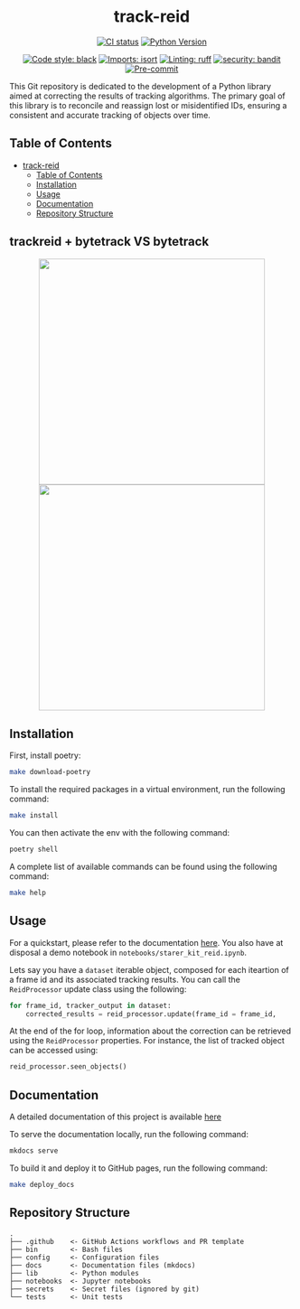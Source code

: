 <div align="center">

# track-reid

[![CI status](https://github.com/artefactory-fr/track-reid/actions/workflows/ci.yaml/badge.svg)](https://github.com/artefactory-fr/track-reid/actions/workflows/ci.yaml?query=branch%3Amain)
[![Python Version](https://img.shields.io/badge/python-3.8%20%7C%203.9%20%7C%203.10-blue.svg)]()

[![Code style: black](https://img.shields.io/badge/code%20style-black-000000.svg)](https://github.com/psf/black)
[![Imports: isort](https://img.shields.io/badge/%20imports-isort-%231674b1?style=flat&labelColor=ef8336)](https://pycqa.github.io/isort/)
[![Linting: ruff](https://img.shields.io/endpoint?url=https://raw.githubusercontent.com/charliermarsh/ruff/main/assets/badge/v2.json)](https://github.com/astral-sh/ruff)
[![security: bandit](https://img.shields.io/badge/security-bandit-yellow.svg)](https://github.com/PyCQA/bandit)
[![Pre-commit](https://img.shields.io/badge/pre--commit-enabled-informational?logo=pre-commit&logoColor=white)](https://github.com/artefactory-fr/track-reid/blob/main/.pre-commit-config.yaml)
</div>

This Git repository is dedicated to the development of a Python library aimed at correcting the results of tracking algorithms. The primary goal of this library is to reconcile and reassign lost or misidentified IDs, ensuring a consistent and accurate tracking of objects over time.

## Table of Contents

- [track-reid](#track-reid)
  - [Table of Contents](#table-of-contents)
  - [Installation](#installation)
  - [Usage](#usage)
  - [Documentation](#documentation)
  - [Repository Structure](#repository-structure)

## trackreid + bytetrack VS bytetrack

<p align="center">
  <img src="https://storage.googleapis.com/track-reid/assets/output_with_reid.gif" width="400"/>
  <img src="https://storage.googleapis.com/track-reid/assets/output_no_reid.gif" width="400"/>
</p>




## Installation

First, install poetry:

```bash
make download-poetry
```

To install the required packages in a virtual environment, run the following command:

```bash
make install
```

You can then activate the env with the following command:

```bash
poetry shell
```

A complete list of available commands can be found using the following command:

```bash
make help
```

## Usage

For a quickstart, please refer to the documentation [here](https://artefactory-fr.github.io/track-reid/quickstart_user/). You also have at disposal a demo notebook in `notebooks/starer_kit_reid.ipynb`.

Lets say you have a `dataset` iterable object, composed for each iteartion of a frame id and its associated tracking results. You can call the `ReidProcessor` update class using the following:

```python
for frame_id, tracker_output in dataset:
    corrected_results = reid_processor.update(frame_id = frame_id,                  tracker_output=tracker_output)
```

At the end of the for loop, information about the correction can be retrieved using the `ReidProcessor` properties. For instance, the list of tracked object can be accessed using:

```python
reid_processor.seen_objects()
```

## Documentation

A detailed documentation of this project is available [here](https://artefactory-fr.github.io/track-reid/)

To serve the documentation locally, run the following command:

```bash
mkdocs serve
```

To build it and deploy it to GitHub pages, run the following command:

```bash
make deploy_docs
```

## Repository Structure

```
.
├── .github    <- GitHub Actions workflows and PR template
├── bin        <- Bash files
├── config     <- Configuration files
├── docs       <- Documentation files (mkdocs)
├── lib        <- Python modules
├── notebooks  <- Jupyter notebooks
├── secrets    <- Secret files (ignored by git)
└── tests      <- Unit tests
```
